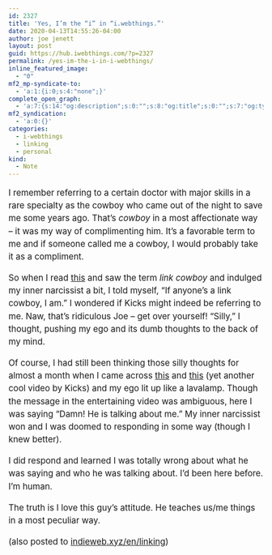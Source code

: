```yaml
---
id: 2327
title: 'Yes, I’m the “i” in “i.webthings.”'
date: 2020-04-13T14:55:26-04:00
author: joe jenett
layout: post
guid: https://hub.iwebthings.com/?p=2327
permalink: /yes-im-the-i-in-i-webthings/
inline_featured_image:
  - "0"
mf2_mp-syndicate-to:
  - 'a:1:{i:0;s:4:"none";}'
complete_open_graph:
  - 'a:7:{s:14:"og:description";s:0:"";s:8:"og:title";s:0:"";s:7:"og:type";s:0:"";s:12:"twitter:card";s:7:"summary";s:15:"twitter:creator";s:0:"";s:19:"twitter:description";s:0:"";s:8:"og:image";s:0:"";}'
mf2_syndication:
  - 'a:0:{}'
categories:
  - i-webthings
  - linking
  - personal
kind:
  - Note
---
```

<div style="font-size:1.2em;line-height:1.5em;">
<p>I remember referring to a certain doctor with major skills in a rare specialty as the cowboy who came out of the night to save me some years ago. That&#8217;s <em>cowboy</em> in a most affectionate way &#8211; it was my way of complimenting him. It&#8217;s a favorable term to me and if someone called me a cowboy, I would probably take it as a compliment.</p> 

<p>
So when I read <a href="https://www.kickscondor.com/okay-shut-up-about-me-now/" title="Okay, Shut Up About Me Now">this</a> and saw the term <em>link cowboy</em> and indulged my inner narcissist a bit, I told myself, “If anyone&#8217;s a link cowboy, I am.” I wondered if Kicks might indeed be referring to me. Naw, that&#8217;s ridiculous Joe &#8211; get over yourself! “Silly,” I thought, pushing my ego and its dumb thoughts to the back of my mind.
</p>

<p>
Of course, I had still been thinking those silly thoughts for almost a month when I came across <a href="https://www.kickscondor.com/hrefhunt-for-march-2020/" title="HrefHunt for March 2020">this</a> and <a href="https://www.kickscondor.com/link-cowboys/" title="Link Cowboys">this</a> (yet another cool video by Kicks) and my ego lit up like a lavalamp. Though the message in the entertaining video was ambiguous, here I was saying “Damn! He is talking about me.” My inner narcissist won and I was doomed to responding in some way (though I knew better).
</p>

<p>
I did respond and learned I was totally wrong about what he was saying and who he was talking about. I&#8217;d been here before. I&#8217;m human.
</p>

<p>
The truth is I love this guy&#8217;s attitude. He teaches us/me things in a most peculiar way.
</p>

<div>
<div class="syndy">
(also posted to <a class="u-syndication" href="https://indieweb.xyz/en/linking">indieweb.xyz/en/linking</a>)
</div>
</div>